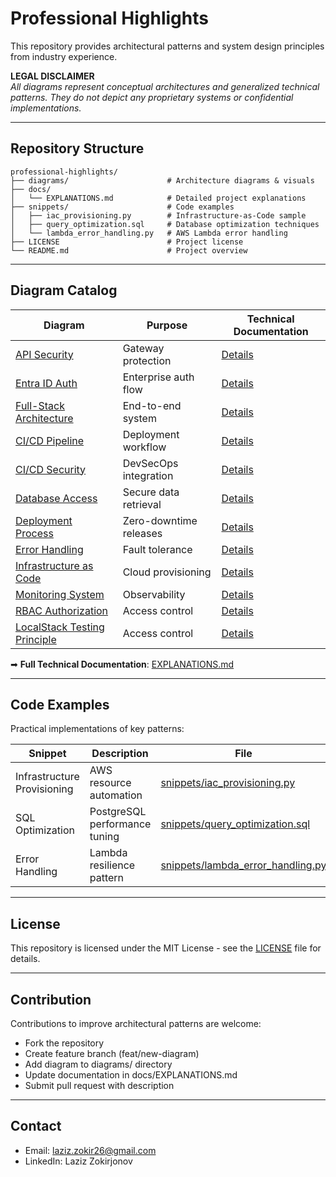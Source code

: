 # Professional Highlights  
This repository provides architectural patterns and system design principles from industry experience.

**LEGAL DISCLAIMER**  
*All diagrams represent conceptual architectures and generalized technical patterns. They do not depict any proprietary systems or confidential implementations.*

---

## Repository Structure  
```text
professional-highlights/
├── diagrams/                      # Architecture diagrams & visuals
├── docs/                      
│   └── EXPLANATIONS.md            # Detailed project explanations
├── snippets/                      # Code examples
│   ├── iac_provisioning.py        # Infrastructure-as-Code sample
│   ├── query_optimization.sql     # Database optimization techniques
│   └── lambda_error_handling.py   # AWS Lambda error handling
├── LICENSE                        # Project license
└── README.md                      # Project overview
```

---

## Diagram Catalog  
| Diagram | Purpose | Technical Documentation |  
|---------|---------|-------------------------|  
| [API Security](diagrams/api-security.mmd) | Gateway protection | [Details](docs/EXPLANATIONS.md#1-api-security-layers) |  
| [Entra ID Auth](diagrams/authentication-flow.mmd) | Enterprise auth flow | [Details](docs/EXPLANATIONS.md#2-entra-id-authentication-flow) |  
| [Full-Stack Architecture](diagrams/fullstack-architecture.mmd) | End-to-end system | [Details](docs/EXPLANATIONS.md#3-full-stack-architecture) |  
| [CI/CD Pipeline](diagrams/ci-cd-orchestration.mmd) | Deployment workflow | [Details](docs/EXPLANATIONS.md#4-cicd-pipeline) |  
| [CI/CD Security](diagrams/ci-cd-security.mmd) | DevSecOps integration | [Details](docs/EXPLANATIONS.md#5-cicd-security) |  
| [Database Access](diagrams/database-access.mmd) | Secure data retrieval | [Details](docs/EXPLANATIONS.md#6-database-access) |  
| [Deployment Process](diagrams/deployment-process.mmd) | Zero-downtime releases | [Details](docs/EXPLANATIONS.md#7-zero-downtime-deployment) |  
| [Error Handling](diagrams/error-handling.mmd) | Fault tolerance | [Details](docs/EXPLANATIONS.md#8-error-handling) |  
| [Infrastructure as Code](diagrams/infrastructure-as-code.mmd) | Cloud provisioning | [Details](docs/EXPLANATIONS.md#9-infrastructure-as-code) |  
| [Monitoring System](diagrams/monitoring-system.mmd) | Observability | [Details](docs/EXPLANATIONS.md#10-monitoring-system) |  
| [RBAC Authorization](diagrams/security-pattern.mmd) | Access control | [Details](docs/EXPLANATIONS.md#11-rbac-authorization) |
| [LocalStack Testing Principle](diagrams/localstack-testing-principle.mmd) | Access control | [Details](docs/EXPLANATIONS.md#12-localstack-testing-principle) |  

➡ **Full Technical Documentation**: [EXPLANATIONS.md](docs/EXPLANATIONS.md)  

---

## Code Examples  
Practical implementations of key patterns:  

| Snippet | Description | File |  
|---------|-------------|------|  
| Infrastructure Provisioning | AWS resource automation | [snippets/iac_provisioning.py](snippets/iac_provisioning.py) |  
| SQL Optimization | PostgreSQL performance tuning | [snippets/query_optimization.sql](snippets/query_optimization.sql) |  
| Error Handling | Lambda resilience pattern | [snippets/lambda_error_handling.py](snippets/lambda_error_handling.py) |  

---

## License  
This repository is licensed under the MIT License - see the [LICENSE](LICENSE.md) file for details.  

---
## Contribution

Contributions to improve architectural patterns are welcome:

- Fork the repository
- Create feature branch (feat/new-diagram)
- Add diagram to diagrams/ directory
- Update documentation in docs/EXPLANATIONS.md
- Submit pull request with description

--- 
## Contact
- Email: laziz.zokir26@gmail.com
- LinkedIn: Laziz Zokirjonov
